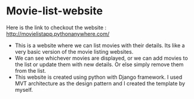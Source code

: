 # Movie-list-website
Here is the link to checkout the website : http://movielistapp.pythonanywhere.com/
<ul><li>This is a website where we can list movies with their details. Its like a very basic version of the movie listing websites.</li><li> We can see whichever movies are displayed, or we can add movies to the list or update them with new details. Or else simply remove them from the list.</li>
<li>This website is created using python with Django framework. I used MVT architecture as the design pattern and I created the template by myself. </li>
</ul>
